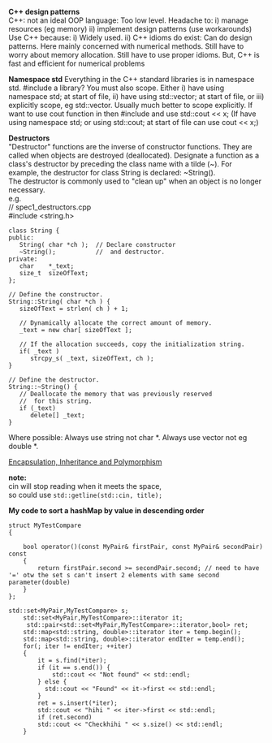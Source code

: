 **C++ design patterns**   
C++: not an ideal OOP language: Too low level.
Headache to:
i) manage resources (eg memory)
ii) implement design patterns (use workarounds)
Use C++ because:
i) Widely used.
ii) C++ idioms do exist: Can do design patterns.
Here mainly concerned with numerical methods.
Still have to worry about memory allocation.
Still have to use proper idioms.
But, C++ is fast and efficient for numerical problems   

**Namespace std**
Everything in the C++ standard libraries is in namespace std.
#include a library? You must also scope. Either
i) have using namespace std; at start of file,
ii) have using std::vector; at start of file,
or iii) explicitly scope, eg std::vector.
Usually much better to scope explicitly.
If want to use cout function in <iostream> then #include <iostream>
and use std::cout << x;
(If have using namespace std;
or using std::cout;
at start of file can use cout << x;)  

**Destructors**   
"Destructor" functions are the inverse of constructor functions. They are called when objects are destroyed (deallocated). Designate a function as a class's destructor by preceding the class name with a tilde (~). For example, the destructor for class String is declared: ~String().  
The destructor is commonly used to "clean up" when an object is no longer necessary.  
e.g.  
    // spec1_destructors.cpp  
    #include <string.h>  
      
    class String {  
    public:  
       String( char *ch );  // Declare constructor  
       ~String();           //  and destructor.  
    private:  
       char    *_text;  
       size_t  sizeOfText;  
    };  
      
    // Define the constructor.  
    String::String( char *ch ) {  
       sizeOfText = strlen( ch ) + 1;  
      
       // Dynamically allocate the correct amount of memory.  
       _text = new char[ sizeOfText ];  
      
       // If the allocation succeeds, copy the initialization string.  
       if( _text )  
          strcpy_s( _text, sizeOfText, ch );  
    }  
      
    // Define the destructor.  
    String::~String() {  
       // Deallocate the memory that was previously reserved  
       //  for this string.  
       if (_text)  
          delete[] _text;  
    }  

Where possible:
Always use string not char *.
Always use vector not eg double *.


[Encapsulation, Inheritance and Polymorphism](https://www.go4expert.com/articles/encapsulation-inheritance-polymorphism-t29981/ "Encapsulation, Inheritance and Polymorphism")

**note:**  
cin will stop reading when it meets the space,    
so could use  ``std::getline(std::cin, title);``

**My code to sort a hashMap by value in descending order**  
    
    struct MyTestCompare
    {
    
        bool operator()(const MyPair& firstPair, const MyPair& secondPair) const
        {
            return firstPair.second >= secondPair.second; // need to have '=' otw the set s can't insert 2 elements with same second parameter(double)
        }
    };
    
    std::set<MyPair,MyTestCompare> s;
        std::set<MyPair,MyTestCompare>::iterator it;
         std::pair<std::set<MyPair,MyTestCompare>::iterator,bool> ret;
        std::map<std::string, double>::iterator iter = temp.begin();
        std::map<std::string, double>::iterator endIter = temp.end();
        for(; iter != endIter; ++iter)
        {
        	it = s.find(*iter);
        	if (it == s.end()) {
        		std::cout << "Not found" << std::endl; 
    		} else {
    		  std::cout << "Found" << it->first << std::endl; 
    		}
            ret = s.insert(*iter);
            std::cout << "hihi " << iter->first << std::endl;
            if (ret.second)
            std::cout << "Checkhihi " << s.size() << std::endl;
        }
